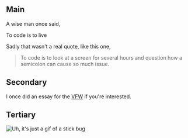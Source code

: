 ## Main
A wise man once said,

To code is to live

Sadly that wasn't a real quote, like this one,

> To code is to look at a screen for several hours and question how a semicolon can cause so much issue.

## Secondary
I once did an essay for the [VFW](https://youtu.be/dQw4w9WgXcQ?feature=shared) if you're interested.
## Tertiary
![Uh, it's just a gif of a stick bug](https://cdn-useast1.kapwing.com/static/templates/get-stick-bugged-lol-meme-template-full-4aeb0e95.webp)
